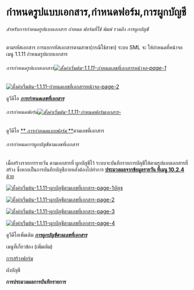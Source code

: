 # กำหนดรูปแบบเอกสาร,กำหนดฟอร์ม,การผูกบัญชี

######  สำหรับการกำหนดรูปแบบเอกสาร กำหนด ฟอร์มที่ใช้ พิมพ์ รวมถึง การผูกบัญชี
ตามรหัสเอกสาร การแยกรหัสเอกสารตามสาขา(กรณีใช้สาขา) ระบบ SML จะ
ให้กำหนดที่หน้าจอ เมนู 1.1.11 กำหนดรูปแบบเอกสาร

###### การกำหนดรูปแบบเอกสาร[![ตั้งค่าเริ่มต้น-1.1.11-กำหนดเลขที่เอกสารหน้าจอ-page-1](http://www.smlaccount.com/manual/wp-content/uploads/2017/10/ตั้งค่าเริ่มต้น-1.1.11-กำหนดเลขที่เอกสารหน้าจอ-page-1.jpg)](http://www.smlaccount.com/manual/wp-content/uploads/2017/10/ตั้งค่าเริ่มต้น-1.1.11-กำหนดเลขที่เอกสารหน้าจอ-page-1.jpg)

[![ตั้งค่าเริ่มต้น-1.1.11-กำหนดเลขที่เอกสารหน้าจอ-page-2](http://www.smlaccount.com/manual/wp-content/uploads/2017/10/ตั้งค่าเริ่มต้น-1.1.11-กำหนดเลขที่เอกสารหน้าจอ-page-2.jpg)](http://www.smlaccount.com/manual/wp-content/uploads/2017/10/ตั้งค่าเริ่มต้น-1.1.11-กำหนดเลขที่เอกสารหน้าจอ-page-2.jpg)

ดูวีดีโอ [**_การกำหนดเลขที่เอกสาร_**](https://youtu.be/8sCcvenLzCM)

###### การกำหนดฟอร์ม[![ตั้งค่าเริ่มต้น-1.1.11-กำหนดฟอร์มเอกสาร-](http://www.smlaccount.com/manual/wp-content/uploads/2017/10/ตั้งค่าเริ่มต้น-1.1.11-กำหนดฟอร์มเอกสาร-.jpg)](http://www.smlaccount.com/manual/wp-content/uploads/2017/10/ตั้งค่าเริ่มต้น-1.1.11-กำหนดฟอร์มเอกสาร-.jpg)

ดูวีดีโอ [** _การกำหนดแบบฟอร์ม_
**](https://youtu.be/8cGVbJfpvbw)ตามเลขที่เอกสาร

###### การกำหนดการผูกบัญชีตามเลขที่เอกสาร

เมื่อสร้างรายการรายวัน ตามเอกสารที่ ผูกบัญชีไว้
ระบบจะบันทึกรายการบัญชีให้ตามรูปแบบเอกสารที่สร้าง
ซึ่งหากเป็นการบันทึกบัญชีภายหลังต้องไปทำการ [**ประมวลผลจากข้อมูลรายวัน ที่เมนู
10.2.4** ด้วย](http://www.smlaccount.com/manual/?page_id=754)

[![ตั้งค่าเริ่มต้น-1.1.11-ผูกบัญชีตามเลขที่เอกสาร-page-1](http://www.smlaccount.com/manual/wp-content/uploads/2017/10/ตั้งค่าเริ่มต้น-1.1.11-ผูกบัญชีตามเลขที่เอกสาร-page-1.jpg)บัญช](http://www.smlaccount.com/manual/wp-content/uploads/2017/10/ตั้งค่าเริ่มต้น-1.1.11-ผูกบัญชีตามเลขที่เอกสาร-page-1.jpg)

[![ตั้งค่าเริ่มต้น-1.1.11-ผูกบัญชีตามเลขที่เอกสาร-page-2](http://www.smlaccount.com/manual/wp-content/uploads/2017/10/ตั้งค่าเริ่มต้น-1.1.11-ผูกบัญชีตามเลขที่เอกสาร-page-2.jpg)](http://www.smlaccount.com/manual/wp-content/uploads/2017/10/ตั้งค่าเริ่มต้น-1.1.11-ผูกบัญชีตามเลขที่เอกสาร-page-2.jpg)



[![ตั้งค่าเริ่มต้น-1.1.11-ผูกบัญชีตามเลขที่เอกสาร-page-3](http://www.smlaccount.com/manual/wp-content/uploads/2017/10/ตั้งค่าเริ่มต้น-1.1.11-ผูกบัญชีตามเลขที่เอกสาร-page-3.jpg)](http://www.smlaccount.com/manual/wp-content/uploads/2017/10/ตั้งค่าเริ่มต้น-1.1.11-ผูกบัญชีตามเลขที่เอกสาร-page-3.jpg)



[![ตั้งค่าเริ่มต้น-1.1.11-ผูกบัญชีตามเลขที่เอกสาร-page-4](http://www.smlaccount.com/manual/wp-content/uploads/2017/10/ตั้งค่าเริ่มต้น-1.1.11-ผูกบัญชีตามเลขที่เอกสาร-page-4.jpg)](http://www.smlaccount.com/manual/wp-content/uploads/2017/10/ตั้งค่าเริ่มต้น-1.1.11-ผูกบัญชีตามเลขที่เอกสาร-page-4.jpg)

ดูวีดีโอเพิ่มเติม
[_**การผูกบัญชีตามเลขที่เอกสาร**_](https://youtu.be/QkvYji_u-bY)

เมนูที่เกี่ยวข้อง (เพิ่มเติม)

[การสร้างฟอร์ม](http://www.smlaccount.com/manual/?page_id=35)

ผังบัญชี

**การประมวลผลการบันทึกรายการ**





